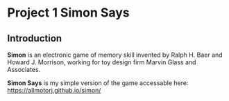 

# Project 1 Simon Says

## Introduction

**Simon** is an electronic game of memory skill invented by Ralph H. Baer and Howard J. Morrison, working for toy design firm Marvin Glass and Associates.

**Simon Says** is my simple version of the game accessable here: https://allmotorj.github.io/simon/


